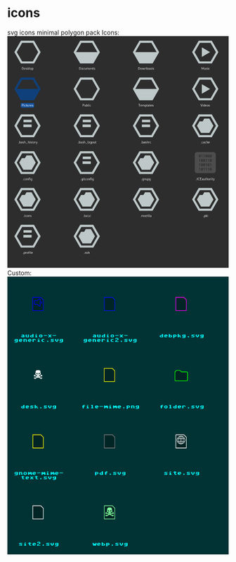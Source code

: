 # icons
svg icons minimal polygon pack 
Icons:
![iconPreview](https://github.com/AmosNimos/icons/blob/main/IconPack.png)
Custom:
![iconPreview](https://github.com/AmosNimos/icons/blob/main/Custom.png)
